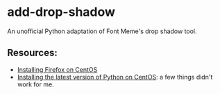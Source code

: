 # add-drop-shadow
An unofficial Python adaptation of Font Meme's drop shadow tool.

## Resources:
 - [Installing Firefox on CentOS](https://www.usessionbuddy.com/post/How-To-Install-Selenium-FireFox-On-Centos/)
 - [Installing the latest version of Python on CentOS](https://phoenixnap.com/kb/how-to-install-python-3-centos-7): a few things didn't work for me.


